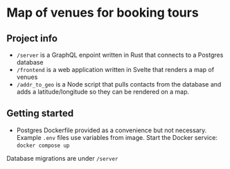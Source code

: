 # Map of venues for booking tours

## Project info
- `/server` is a GraphQL enpoint written in Rust that connects to a Postgres database
- `/frontend` is a web application written in Svelte that renders a map of venues
- `/addr_to_geo` is a Node script that pulls contacts from the database and adds a latitude/longitude so they can be rendered on a map.

## Getting started
- Postgres Dockerfile provided as a convenience but not necessary. Example `.env` files use variables from image. Start the Docker service: `docker compose up`

Database migrations are under `/server`